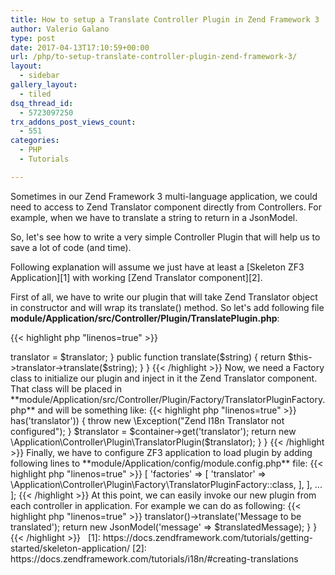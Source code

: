 ```yaml
---
title: How to setup a Translate Controller Plugin in Zend Framework 3
author: Valerio Galano
type: post
date: 2017-04-13T17:10:59+00:00
url: /php/to-setup-translate-controller-plugin-zend-framework-3/
layout:
  - sidebar
gallery_layout:
  - tiled
dsq_thread_id:
  - 5723097250
trx_addons_post_views_count:
  - 551
categories:
  - PHP
  - Tutorials

---
```

Sometimes in our Zend Framework 3 multi-language application, we could need to access to Zend Translator component directly from Controllers. For example, when we have to translate a string to return in a JsonModel.

So, let's see how to write a very simple Controller Plugin that will help us to save a lot of code (and time).

Following explanation will assume we just have at least a [Skeleton ZF3 Application][1] with working [Zend Translator component][2].

First of all, we have to write our plugin that will take Zend Translator object in constructor and will wrap its translate() method. So let's add following file **module/Application/src/Controller/Plugin/TranslatePlugin.php**:

{{< highlight php "linenos=true" >}}
<?php
namespace Application\Controller\Plugin;

class TranslatorPlugin extends \Zend\Mvc\Controller\Plugin\AbstractPlugin
{
    /**
     * @var \Zend\I18n\Translator\Translator
     */
    protected $translator;

    function __construct(\Zend\I18n\Translator\Translator $translator)
    {
        $this->translator = $translator;
    }

    public function translate($string)
    {
        return $this->translator->translate($string);
    }
}
{{< /highlight >}}

Now, we need a Factory class to initialize our plugin and inject in it the Zend Translator component. That class will be placed in **module/Application/src/Controller/Plugin/Factory/TranslatorPluginFactory.php** and will be something like:

{{< highlight php "linenos=true" >}}
<?php
namespace Application\Controller\Plugin\Factory;

class TranslatorPluginFactory implements \Zend\ServiceManager\Factory\FactoryInterface
{
    public function __invoke(\Interop\Container\ContainerInterface $container, $requestedName, array $options = null)
    {
        if (!$container->has('translator')) {
            throw new \Exception("Zend I18n Translator not configured");
        }
  
        $translator = $container->get('translator');
        return new \Application\Controller\Plugin\TranslatorPlugin($translator);
    }
}
{{< /highlight >}}

Finally, we have to configure ZF3 application to load plugin by adding following lines to **module/Application/config/module.config.php** file:

{{< highlight php "linenos=true" >}}
<?php
return [
    'controller_plugins' => [
        'factories' => [
            'translator' => \Application\Controller\Plugin\Factory\TranslatorPluginFactory::class,
        ],
    ],
    ...
];
{{< /highlight >}}

At this point, we can easily invoke our new plugin from each controller in application. For example we can do as following:

{{< highlight php "linenos=true" >}}
<?php
namespace Application\Controller;
use Zend\Mvc\Controller\AbstractActionController;
use Zend\View\Model\ViewModel;

class IndexController extends AbstractActionController
{
    public function indexAction()
    {
        $translatedMessage = $this->translator()->translate('Message to be translated');
      
        return new JsonModel('message' => $translatedMessage);
    }
}
{{< /highlight >}}

&nbsp;

 [1]: https://docs.zendframework.com/tutorials/getting-started/skeleton-application/
 [2]: https://docs.zendframework.com/tutorials/i18n/#creating-translations